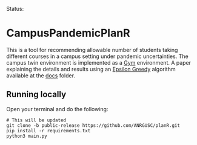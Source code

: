 Status: 
# CampusPandemicPlanR
This is a tool for recommending allowable number of students taking different courses in a campus setting under pandemic uncertainties.
The campus twin environment is implemented as a [Gym](https://stable-baselines.readthedocs.io/en/master/guide/custom_env.html) environment.
A paper explaining the details and results using an [Epsilon Greedy](docs/epsilon-greedy.pdf) algorithm available at the [docs](docs/paper.pdf) folder.

## Running locally 
Open your terminal and do the following:
```
# This will be updated
git clone -b public-release https://github.com/ANRGUSC/planR.git
pip install -r requirements.txt
python3 main.py
```






